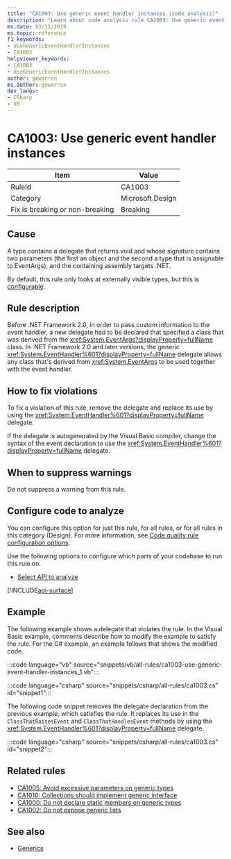 ```yaml
---
title: "CA1003: Use generic event handler instances (code analysis)"
description: "Learn about code analysis rule CA1003: Use generic event handler instances"
ms.date: 03/11/2019
ms.topic: reference
f1_keywords:
- UseGenericEventHandlerInstances
- CA1003
helpviewer_keywords:
- CA1003
- UseGenericEventHandlerInstances
author: gewarren
ms.author: gewarren
dev_langs:
- CSharp
- VB
---
```

# CA1003: Use generic event handler instances

| Item                                     | Value            |
|------------------------------------------|------------------|
| RuleId                                   | CA1003           |
| Category                                 | Microsoft.Design |
| Fix is breaking or non-breaking | Breaking         |

## Cause

A type contains a delegate that returns void and whose signature contains two parameters (the first an object and the second a type that is assignable to EventArgs), and the containing assembly targets .NET.

By default, this rule only looks at externally visible types, but this is [configurable](#configurability).

## Rule description

Before .NET Framework 2.0, in order to pass custom information to the event handler, a new delegate had to be declared that specified a class that was derived from the <xref:System.EventArgs?displayProperty=fullName> class. In .NET Framework 2.0 and later versions, the generic <xref:System.EventHandler%601?displayProperty=fullName> delegate allows any class that's derived from <xref:System.EventArgs> to be used together with the event handler.

## How to fix violations

To fix a violation of this rule, remove the delegate and replace its use by using the <xref:System.EventHandler%601?displayProperty=fullName> delegate.

If the delegate is autogenerated by the Visual Basic compiler, change the syntax of the event declaration to use the <xref:System.EventHandler%601?displayProperty=fullName> delegate.

## When to suppress warnings

Do not suppress a warning from this rule.

## Configure code to analyze

You can configure this option for just this rule, for all rules, or for all rules in this category (Design). For more information, see [Code quality rule configuration options](../code-quality-rule-options.md).

Use the following options to configure which parts of your codebase to run this rule on.

- [Select API to analyze](#select-api-to-analyze)

[!INCLUDE[api-surface](~/includes/code-analysis/api-surface.md)]

## Example

The following example shows a delegate that violates the rule. In the Visual Basic example, comments describe how to modify the example to satisfy the rule. For the C# example, an example follows that shows the modified code.

:::code language="vb" source="snippets/vb/all-rules/ca1003-use-generic-event-handler-instances_1.vb":::

:::code language="csharp" source="snippets/csharp/all-rules/ca1003.cs" id="snippet1":::

The following code snippet removes the delegate declaration from the previous example, which satisfies the rule. It replaces its use in the `ClassThatRaisesEvent` and `ClassThatHandlesEvent` methods by using the <xref:System.EventHandler%601?displayProperty=fullName> delegate.

:::code language="csharp" source="snippets/csharp/all-rules/ca1003.cs" id="snippet2":::

## Related rules

- [CA1005: Avoid excessive parameters on generic types](ca1005.md)
- [CA1010: Collections should implement generic interface](ca1010.md)
- [CA1000: Do not declare static members on generic types](ca1000.md)
- [CA1002: Do not expose generic lists](ca1002.md)

## See also

- [Generics](../../../csharp/programming-guide/generics/index.md)
